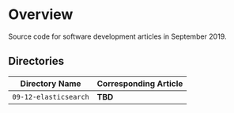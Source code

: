 # Overview

Source code for software development articles in September 2019.

## Directories

| Directory Name                           | Corresponding Article                                                  |
|------------------------------------------|------------------------------------------------------------------------|
| `09-12-elasticsearch`                    | **TBD**                                                                |
